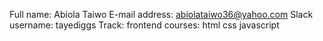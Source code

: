 Full name: Abiola Taiwo
E-mail address: abiolataiwo36@yahoo.com
Slack username: tayediggs
Track: frontend
courses: html css javascript